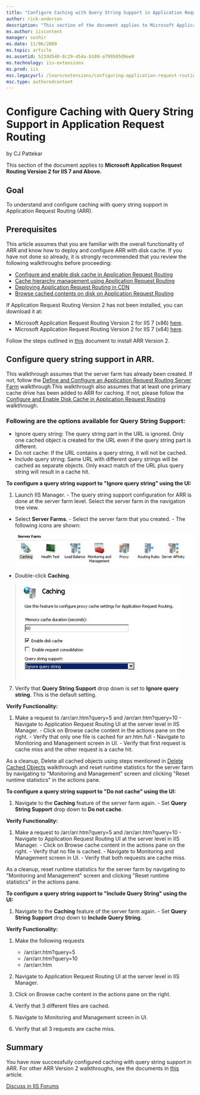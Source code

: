 ```yaml
---
title: "Configure Caching with Query String Support in Application Request Routing | Microsoft Docs"
author: rick-anderson
description: "This section of the document applies to Microsoft Application Request Routing Version 2 for IIS 7 and Above. Goal To understand and configure caching with qu..."
ms.author: iiscontent
manager: soshir
ms.date: 11/06/2009
ms.topic: article
ms.assetid: 523dd540-8c29-454a-b189-a799505d9ee0
ms.technology: iis-extensions
ms.prod: iis
msc.legacyurl: /learn/extensions/configuring-application-request-routing-arr/configure-caching-with-query-string-support-in-application-request-routing
msc.type: authoredcontent
---
```

Configure Caching with Query String Support in Application Request Routing
====================
by CJ Pattekar

This section of the document applies to **Microsoft Application Request Routing Version 2 for IIS 7 and Above.**

## Goal

To understand and configure caching with query string support in Application Request Routing (ARR).


## Prerequisites

This article assumes that you are familiar with the overall functionality of ARR and know how to deploy and configure ARR with disk cache. If you have not done so already, it is strongly recommended that you review the following walkthroughs before proceeding:

- [Configure and enable disk cache in Application Request Routing](configure-and-enable-disk-cache-in-application-request-routing.md)
- [Cache hierarchy management using Application Request Routing](cache-hierarchy-management-using-application-request-routing.md)
- [Deploying Application Request Routing in CDN](../installing-application-request-routing-arr/deploying-application-request-routing-in-cdn.md)
- [Browse cached contents on disk on Application Request Routing](browse-cached-contents-on-disk-on-application-request-routing.md)

If Application Request Routing Version 2 has not been installed, you can download it at:

- Microsoft Application Request Routing Version 2 for IIS 7 (x86) [here](https://download.microsoft.com/download/4/D/F/4DFDA851-515F-474E-BA7A-5802B3C95101/ARRv2_setup_x86.EXE).
- Microsoft Application Request Routing Version 2 for IIS 7 (x64) [here](https://download.microsoft.com/download/3/4/1/3415F3F9-5698-44FE-A072-D4AF09728390/ARRv2_setup_x64.EXE).

Follow the steps outlined in [this](../installing-application-request-routing-arr/install-application-request-routing-version-2.md) document to install ARR Version 2.

## Configure query string support in ARR.

This walkthrough assumes that the server farm has already been created. If not, follow the [Define and Configure an Application Request Routing Server Farm](define-and-configure-an-application-request-routing-server-farm.md) walkthrough.This walkthrough also assumes that at least one primary cache drive has been added to ARR for caching. If not, please follow the <a id="breadcrumblink_575"></a>[Configure and Enable Disk Cache in Application Request Routing](configure-and-enable-disk-cache-in-application-request-routing.md) walkthrough.

### Following are the options available for Query String Support:

- Ignore query string: The query string part in the URL is ignored. Only one cached object is created for the URL even if the query string part is different.
- Do not cache: If the URL contains a query string, it will not be cached.
- Include query string: Same URL with different query strings will be cached as separate objects. Only exact match of the URL plus query string will result in a cache hit.

**To configure a query string support to "Ignore query string" using the UI:** 

1. Launch IIS Manager. - The query string support configuration for ARR is done at the server farm level. Select the server farm in the navigation tree view.
- Select **Server Farms**. - Select the server farm that you created. - The following icons are shown: 

    [![](configure-caching-with-query-string-support-in-application-request-routing/_static/image3.jpg)](configure-caching-with-query-string-support-in-application-request-routing/_static/image2.jpg)
- Double-click **Caching**.

> [![](configure-caching-with-query-string-support-in-application-request-routing/_static/image5.jpg)](configure-caching-with-query-string-support-in-application-request-routing/_static/image4.jpg)


7. Verify that **Query String Support** drop down is set to **Ignore query string**. This is the default setting.

**Verify Functionality:** 

1. Make a request to /arr/arr.htm?query=5 and /arr/arr.htm?query=10 - Navigate to Application Request Routing UI at the server level in IIS Manager. - Click on Browse cache content in the actions pane on the right. - Verify that only one file is cached for arr.htm.full - Navigate to Monitoring and Management screen in UI. - Verify that first request is cache miss and the other request is a cache hit.

As a cleanup, Delete all cached objects using steps mentioned in [Delete Cached Objects](delete-cached-objects.md) walkthrough and reset runtime statistics for the server farm by navigating to "Monitoring and Management" screen and clicking "Reset runtime statistics" in the actions pane.

**To configure a query string support to "Do not cache" using the UI:** 

1. Navigate to the **Caching** feature of the server farm again. - Set **Query String Support** drop down to **Do not cache**.

**Verify Functionality:** 

1. Make a request to /arr/arr.htm?query=5 and /arr/arr.htm?query=10 - Navigate to Application Request Routing UI at the server level in IIS Manager. - Click on Browse cache content in the actions pane on the right. - Verify that no file is cached. - Navigate to Monitoring and Management screen in UI. - Verify that both requests are cache miss.

As a cleanup, reset runtime statistics for the server farm by navigating to "Monitoring and Management" screen and clicking "Reset runtime statistics" in the actions pane.

**To configure a query string support to "Include Query String" using the UI:** 

1. Navigate to the **Caching** feature of the server farm again. - Set **Query String Support** drop down to **Include Query String**.

**Verify Functionality:** 

1. Make the following requests 

    - /arr/arr.htm?query=5
    - /arr/arr.htm?query=10
    - /arr/arr.htm
2. Navigate to Application Request Routing UI at the server level in IIS Manager.
3. Click on Browse cache content in the actions pane on the right.
4. Verify that 3 different files are cached.
5. Navigate to Monitoring and Management screen in UI.
6. Verify that all 3 requests are cache miss.

## Summary

You have now successfully configured caching with query string support in ARR. For other ARR Version 2 walkthroughs, see the documents in [this](../planning-for-arr/application-request-routing-version-2-overview.md) article.
  
  
[Discuss in IIS Forums](https://forums.iis.net/1154.aspx)